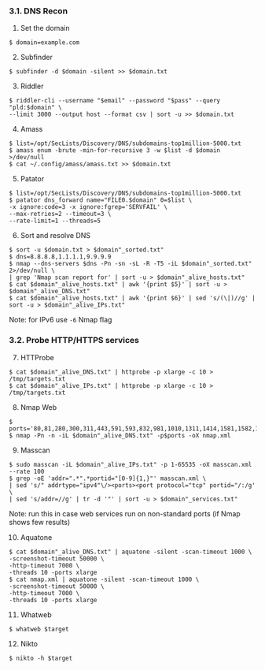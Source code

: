 ### 3.1. DNS Recon

1. Set the domain
```
$ domain=example.com
```

2. Subfinder
```
$ subfinder -d $domain -silent >> $domain.txt
```

3. Riddler
```
$ riddler-cli --username "$email" --password "$pass" --query "pld:$domain" \
--limit 3000 --output host --format csv | sort -u >> $domain.txt
```

4. Amass
```
$ list=/opt/SecLists/Discovery/DNS/subdomains-top1million-5000.txt
$ amass enum -brute -min-for-recursive 3 -w $list -d $domain >/dev/null
$ cat ~/.config/amass/amass.txt >> $domain.txt
```

5. Patator
```
$ list=/opt/SecLists/Discovery/DNS/subdomains-top1million-5000.txt
$ patator dns_forward name="FILE0.$domain" 0=$list \
-x ignore:code=3 -x ignore:fgrep='SERVFAIL' \
--max-retries=2 --timeout=3 \
--rate-limit=1 --threads=5
```

6. Sort and resolve DNS
```
$ sort -u $domain.txt > $domain"_sorted.txt"
$ dns=8.8.8.8,1.1.1.1,9.9.9.9
$ nmap --dns-servers $dns -Pn -sn -sL -R -T5 -iL $domain"_sorted.txt" 2>/dev/null \
| grep 'Nmap scan report for' | sort -u > $domain"_alive_hosts.txt"
$ cat $domain"_alive_hosts.txt" | awk '{print $5}' | sort -u > $domain"_alive_DNS.txt"
$ cat $domain"_alive_hosts.txt" | awk '{print $6}' | sed 's/(\|)//g' | sort -u > $domain"_alive_IPs.txt"
```
Note: for IPv6 use `-6` Nmap flag

### 3.2. Probe HTTP/HTTPS services

7. HTTProbe
```
$ cat $domain"_alive_DNS.txt" | httprobe -p xlarge -c 10 > /tmp/targets.txt
$ cat $domain"_alive_IPs.txt" | httprobe -p xlarge -c 10 > /tmp/targets.txt
```

8. Nmap Web
```
$ ports='80,81,280,300,311,443,591,593,832,981,1010,1311,1414,1581,1582,1583,2082,2086,2087,2095,2096,2480,3000,3128,3333,3702,4125,4243,4444,4445,4567,4711,4712,4847,4993,5000,5010,5104,5108,5280,5281,5357,5433,5555,5556,5800,5988,5989,6200,6201,6225,6227,6240,6244,6255,6436,6437,6543,7000,7001,7002,7396,7474,8000,8001,8008,8014,8042,8069,8080,8081,8083,8088,8090,8091,8118,8123,8172,8200,8222,8243,8280,8281,8333,8337,8384,8443,8500,8530,8531,8834,8840,8880,8887,8888,8983,9000,9043,9060,9080,9090,9091,9200,9389,9443,9800,9981,9999,10000,10212,11371,12443,14439,16000,16080,16200,16225,16250,16300,16400,18091,18092,20000,20720,20790,24465,28017,55672'
$ nmap -Pn -n -iL $domain"_alive_DNS.txt" -p$ports -oX nmap.xml
```

9. Masscan
```
$ sudo masscan -iL $domain"_alive_IPs.txt" -p 1-65535 -oX masscan.xml --rate 100
$ grep -oE 'addr=".*".*portid="[0-9]{1,}"' masscan.xml \
| sed 's/" addrtype="ipv4"\/><ports><port protocol="tcp" portid="/:/g' \
| sed 's/addr=//g' | tr -d '"' | sort -u > $domain"_services.txt"
```
Note: run this in case web services run on non-standard ports (if Nmap shows few results)

10. Aquatone
```
$ cat $domain"_alive_DNS.txt" | aquatone -silent -scan-timeout 1000 \
-screenshot-timeout 50000 \
-http-timeout 7000 \
-threads 10 -ports xlarge
$ cat nmap.xml | aquatone -silent -scan-timeout 1000 \
-screenshot-timeout 50000 \
-http-timeout 7000 \
-threads 10 -ports xlarge
```

11. Whatweb
```
$ whatweb $target
```

12. Nikto
```
$ nikto -h $target
```
